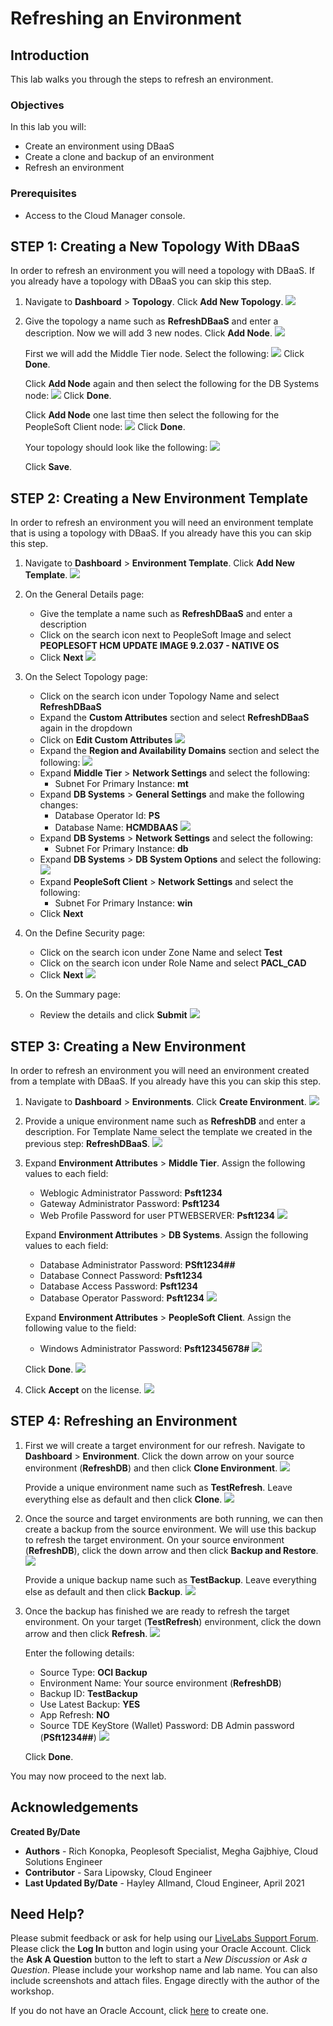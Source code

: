 # Refreshing an Environment

## Introduction
This lab walks you through the steps to refresh an environment.

### Objectives
In this lab you will:
* Create an environment using DBaaS
* Create a clone and backup of an environment
* Refresh an environment

### Prerequisites
- Access to the Cloud Manager console.

## **STEP 1**: Creating a New Topology With DBaaS

In order to refresh an environment you will need a topology with DBaaS. If you already have a topology with DBaaS you can skip this step.

1.  Navigate to **Dashboard** > **Topology**. Click **Add New Topology**.
    ![](./images/topology.png "")

2.  Give the topology a name such as **RefreshDBaaS** and enter a description. Now we will add 3 new nodes. Click **Add Node**.
    ![](./images/topname.png "")

    First we will add the Middle Tier node. Select the following:
    ![](./images/mid.png "")
    Click **Done**.
    
    Click **Add Node** again and then select the following for the DB Systems node: 
    ![](./images/db.png "")
    Click **Done**.
    
    Click **Add Node** one last time then select the following for the PeopleSoft Client node: 
    ![](./images/client.png "")
    Click **Done**.

    Your topology should look like the following:
    ![](./images/topologyfinal.png "")
    
    Click **Save**.

## **STEP 2**: Creating a New Environment Template

In order to refresh an environment you will need an environment template that is using a topology with DBaaS. If you already have this you can skip this step.

1.  Navigate to **Dashboard** > **Environment Template**. 
    Click **Add New Template**.
    ![](./images/template.png "")

2.  On the General Details page:
    * Give the template a name such as **RefreshDBaaS** and enter a description
    * Click on the search icon next to PeopleSoft Image and select **PEOPLESOFT HCM UPDATE IMAGE 9.2.037 - NATIVE OS** 
    * Click **Next**
    ![](./images/tempname.png "")

3.  On the Select Topology page:
    * Click on the search icon under Topology Name and select **RefreshDBaaS**
    * Expand the **Custom Attributes** section and select **RefreshDBaaS** again in  the dropdown
    * Click on **Edit Custom Attributes**
    ![](./images/attributes.png "")   
    * Expand the **Region and Availability Domains** section and select the following: 
    ![](./images/regionad.png "")
    * Expand **Middle Tier** > **Network Settings** and select the following:
        * Subnet For Primary Instance: **mt**
    * Expand **DB Systems** > **General Settings** and make the following changes:
        * Database Operator Id: **PS**
        * Database Name: **HCMDBAAS**
    ![](./images/dbps.png "")
    * Expand **DB Systems** > **Network Settings** and select the following:
        * Subnet For Primary Instance: **db**
    * Expand **DB Systems** > **DB System Options** and select the following:
    ![](./images/dboptions.png "")
    * Expand **PeopleSoft Client** > **Network Settings** and select the following:
        * Subnet For Primary Instance: **win**
    * Click **Next**

4.  On the Define Security page:
    * Click on the search icon under Zone Name and select **Test**
    * Click on the search icon under Role Name and select **PACL_CAD**
    * Click **Next**
    ![](./images/testpacl.png "")

5. On the Summary page:
    * Review the details and click **Submit**
    ![](./images/save.png "")

## **STEP 3**: Creating a New Environment

In order to refresh an environment you will need an environment created from a template with DBaaS. If you already have this you can skip this step.

1.  Navigate to **Dashboard** > **Environments**. Click **Create Environment**.
    ![](./images/env.png "")

2.  Provide a unique environment name such as **RefreshDB** and enter a description. For Template Name select the template we created in the previous step: **RefreshDBaaS**. 
    ![](./images/envcreate.png "")

3.  Expand **Environment Attributes** > **Middle Tier**. Assign the following values to each field:
    * Weblogic Administrator Password: **Psft1234**
    * Gateway Administrator Password: **Psft1234**
    * Web Profile Password for user PTWEBSERVER: **Psft1234**
    ![](./images/midcred.png "")

    Expand **Environment Attributes** > **DB Systems**. Assign the following values to each field:
    * Database Administrator Password: **PSft1234##**
    * Database Connect Password: **Psft1234**
    * Database Access Password: **Psft1234**
    * Database Operator Password: **Psft1234**
    ![](./images/dbcred.png "")

    Expand **Environment Attributes** > **PeopleSoft Client**. Assign the following value to the field:
    * Windows Administrator Password: **Psft12345678#**
    ![](./images/pscred.png "")
    
    Click **Done**.
    ![](./images/clonetop1.png "")

4. Click **Accept** on the license.
   ![](./images/license.png "")

## **STEP 4**: Refreshing an Environment

1.	First we will create a target environment for our refresh. 
    Navigate to **Dashboard** > **Environment**.
    Click the down arrow on your source environment (**RefreshDB**) and then click **Clone Environment**.
    ![](./images/clone.png "")

    Provide a unique environment name such as **TestRefresh**. Leave everything else as default and then click **Clone**.
    ![](./images/testrefresh.png "")

2.  Once the source and target environments are both running, we can then create
    a backup from the source environment. We will use this backup to refresh the target environment.
    On your source environment (**RefreshDB**), click the down arrow and then click **Backup and Restore**. 
    ![](./images/backup.png "")

    Provide a unique backup name such as **TestBackup**. Leave everything else as default and then click **Backup**.
    ![](./images/testbackup.png "")

3.  Once the backup has finished we are ready to refresh the target environment. 
    On your target (**TestRefresh**) environment, click the down arrow and then click **Refresh**.
    ![](./images/refreshtest.png "")

    Enter the following details:
    * Source Type: **OCI Backup**
    * Environment Name: Your source environment (**RefreshDB**)
    * Backup ID: **TestBackup**
    * Use Latest Backup: **YES**
    * App Refresh: **NO**
    * Source TDE KeyStore (Wallet) Password: DB Admin password (**PSft1234##**)
    ![](./images/lintop.png "")

    Click **Done**.

You may now proceed to the next lab.

## Acknowledgements

**Created By/Date**   
* **Authors** - Rich Konopka, Peoplesoft Specialist, Megha Gajbhiye, Cloud Solutions Engineer
* **Contributor** -  Sara Lipowsky, Cloud Engineer
* **Last Updated By/Date** - Hayley Allmand, Cloud Engineer, April 2021

## Need Help?
Please submit feedback or ask for help using our [LiveLabs Support Forum](https://community.oracle.com/tech/developers/categories/Migrate%20SaaS%20to%20OCI). Please click the **Log In** button and login using your Oracle Account. Click the **Ask A Question** button to the left to start a *New Discussion* or *Ask a Question*.  Please include your workshop name and lab name.  You can also include screenshots and attach files.  Engage directly with the author of the workshop.

If you do not have an Oracle Account, click [here](https://profile.oracle.com/myprofile/account/create-account.jspx) to create one.